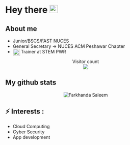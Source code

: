 # Hey there <img src="https://media.giphy.com/media/hvRJCLFzcasrR4ia7z/giphy.gif" width="25px">

## About me
- Junior/BSCS/FAST NUCES 
- General Secretary -> NUCES ACM Peshawar Chapter 
- Trainer at STEM PWR [<img align="left" alt="far| Instagram" width="22px" src="https://cdn.jsdelivr.net/npm/simple-icons@v3/icons/instagram.svg" />](https://instagram.com/stem_pwr?utm_medium=copy_link)

<p align="center"> 
  Visitor count<br>
  <img src="https://profile-counter.glitch.me/FS40V/count.svg" />
</p>

## My github stats

<p align="center"> <img src="https://github-readme-stats.vercel.app/api?username=FS40V&show_icons=true&theme=gotham" alt="Farkhanda Saleem" />



## ⚡ Interests :
   - Cloud Computing
   - Cyber Security
   - App development
